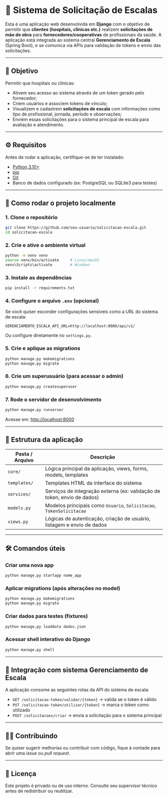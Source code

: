 # 🏥 Sistema de Solicitação de Escalas

Esta é uma aplicação web desenvolvida em **Django** com o objetivo de permitir que **clientes (hospitais, clínicas etc.)** realizem **solicitações de mão de obra** para **fornecedores/cooperativas** de profissionais da saúde. A aplicação está integrada ao sistema central **Gerenciamento de Escala** (Spring Boot), e se comunica via APIs para validação de tokens e envio das solicitações.

---

## 🎯 Objetivo

Permitir que hospitais ou clínicas:

- Ativem seu acesso ao sistema através de um token gerado pelo fornecedor;
- Criem usuários e associem tokens de vínculo;
- Visualizem e cadastrem **solicitações de escala** com informações como tipo de profissional, jornada, período e observações;
- Enviem essas solicitações para o sistema principal de escala para avaliação e atendimento.

---

## ⚙️ Requisitos

Antes de rodar a aplicação, certifique-se de ter instalado:

- [Python 3.10+](https://www.python.org/)
- [pip](https://pip.pypa.io/en/stable/)
- [Git](https://git-scm.com/)
- Banco de dados configurado (ex: PostgreSQL ou SQLite3 para testes)

---

## 🚀 Como rodar o projeto localmente

### 1. Clone o repositório

```bash
git clone https://github.com/seu-usuario/solicitacao-escala.git
cd solicitacao-escala
```

### 2. Crie e ative o ambiente virtual

```bash
python -m venv venv
source venv/bin/activate     # Linux/macOS
venv\Scripts\activate        # Windows
```

### 3. Instale as dependências

```bash
pip install -r requirements.txt
```

### 4. Configure o arquivo `.env` (opcional)

Se você quiser esconder configurações sensíveis como a URL do sistema de escala:

```env
GERENCIAMENTO_ESCALA_API_URL=http://localhost:8080/api/v1/
```

Ou configure diretamente no `settings.py`.

### 5. Crie e aplique as migrations

```bash
python manage.py makemigrations
python manage.py migrate
```

### 6. Crie um superusuário (para acessar o admin)

```bash
python manage.py createsuperuser
```

### 7. Rode o servidor de desenvolvimento

```bash
python manage.py runserver
```

Acesse em: [http://localhost:8000](http://localhost:8000)

---

## 🧩 Estrutura da aplicação

| Pasta / Arquivo      | Descrição                                                                 |
|----------------------|---------------------------------------------------------------------------|
| `core/`              | Lógica principal da aplicação, views, forms, models, templates            |
| `templates/`         | Templates HTML da interface do sistema                                    |
| `services/`          | Serviços de integração externa (ex: validação de token, envio de dados)   |
| `models.py`          | Modelos principais como `Usuario`, `Solicitacao`, `TokenSolicitacao`     |
| `views.py`           | Lógicas de autenticação, criação de usuário, listagem e envio de dados    |

---

## 🛠 Comandos úteis

### Criar uma nova app

```bash
python manage.py startapp nome_app
```

### Aplicar migrations (após alterações no model)

```bash
python manage.py makemigrations
python manage.py migrate
```

### Criar dados para testes (fixtures)

```bash
python manage.py loaddata dados.json
```

### Acessar shell interativo do Django

```bash
python manage.py shell
```

---

## 🔐 Integração com sistema Gerenciamento de Escala

A aplicação consome as seguintes rotas da API do sistema de escala:

- `GET /solicitacao-token/validar/{token}` → valida se o token é válido
- `PUT /solicitacao-token/utilizar/{token}` → marca o token como utilizado
- `POST /solicitacoes/criar` → envia a solicitação para o sistema principal

---

## 🧑‍💻 Contribuindo

Se quiser sugerir melhorias ou contribuir com código, fique à vontade para abrir uma *issue* ou *pull request*.

---

## 📝 Licença

Este projeto é privado ou de uso interno. Consulte seu supervisor técnico antes de redistribuir ou reutilizar.
